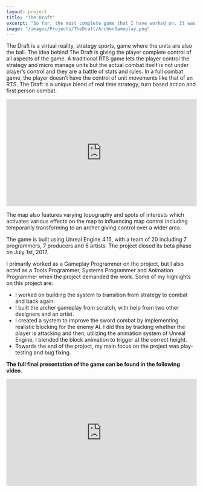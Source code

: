 ```yaml
---
layout: project
title: "The Draft"
excerpt: "So far, the most complete game that I have worked on. It was a 8 month project, in which we made a VR strategy, fighting game."
image: "/images/Projects/TheDraft/ArcherGameplay.png"
---
```

The Draft is a virtual reality, strategy sports, game where the units are also the ball. The idea behind The Draft is giving the player complete control of all aspects of the game. A traditional RTS game lets the player control the strategy and micro manage units but the actual combat itself is not under player’s control and they are a battle of stats and rules. In a full combat game, the player doesn’t have the control of unit movements like that of an RTS. The Draft is a unique blend of real time strategy, turn based action and first person combat.

<div style="position: relative; padding-bottom: 56.25%; height: 0; overflow: hidden;"><iframe style="position: absolute; width: 100%; height: 100%;" src="https://www.youtube.com/embed/aRyZdQP7t98" frameborder="0" allow="autoplay; encrypted-media" allowfullscreen></iframe></div>

The map also features varying topography and spots of interests which activates various effects on the map to influencing map control including temporarily transforming to an archer giving control over a wider area.

The game is built using Unreal Engine 4.15, with a team of 20 including 7 programmers, 7 producers and 6 artists. The project closed its beta phase on July 1st, 2017.

I primarily worked as a Gameplay Programmer on the project, but I also acted as a Tools Programmer, Systems Programmer and Animation Programmer when the project demanded the work. Some of my highlights on this project are:
<ul>
    <li>I worked on building the system to transition from strategy to combat and back again.																																																	</li>
    <li>I built the archer gameplay from scratch, with help from two other designers and an artist.                                                                                                                                                                                             </li>
    <li>I created a system to improve the sword combat by implementing realistic blocking for the enemy AI. I did this by tracking whether the player is attacking and then, utilizing the animation system of Unreal Engine, I blended the block animation to trigger at the correct height.   </li>
    <li>Towards the end of the project, my main focus on the project was play-testing and bug fixing.                                                                                                                                                                                           </li>
</ul>

**The full final presentation of the game can be found in the following video.**
		
<div style="position: relative; padding-bottom: 56.25%; height: 0; overflow: hidden;"><iframe style="position: absolute; width: 100%; height: 100%;" src="https://www.youtube.com/embed/k8WSyf_sCHA?start=699&end=2580" frameborder="0" allow="autoplay; encrypted-media" allowfullscreen></iframe></div>
